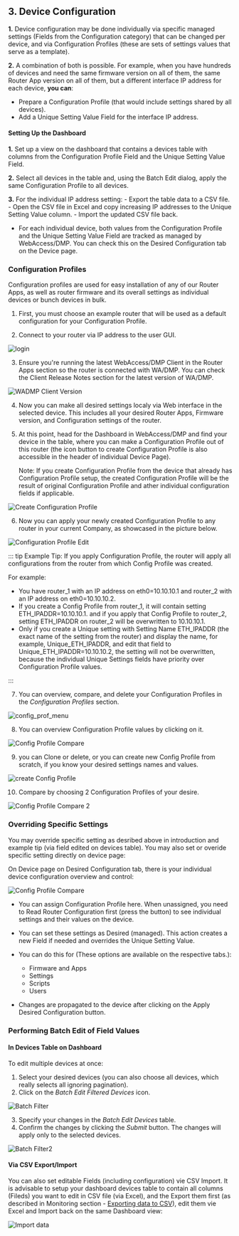
## 3. Device Configuration

**1.** Device configuration may be done individually via specific managed settings (Fields from the Configuration category) that can be changed per device, and via Configuration Profiles (these are sets of settings values that serve as a template).

**2.** A combination of both is possible. For example, when you have hundreds of devices and need the same firmware version on all of them, the same Router App version on all of them, but a different interface IP address for each device, **you can**:

   * Prepare a Configuration Profile (that would include settings shared by all devices).
   * Add a Unique Setting Value Field for the interface IP address.


#### Setting Up the Dashboard

**1.** Set up a view on the dashboard that contains a devices table with columns from the Configuration Profile Field and the Unique Setting Value Field.

**2.** Select all devices in the table and, using the Batch Edit dialog, apply the same Configuration Profile to all devices.

**3.** For the individual IP address setting:
    - Export the table data to a CSV file.
    - Open the CSV file in Excel and copy increasing IP addresses to the Unique Setting Value column.
    - Import the updated CSV file back.

* For each individual device, both values from the Configuration Profile and the Unique Setting Value Field are tracked as managed by WebAccess/DMP. You can check this on the Desired Configuration tab on the Device page.


### Configuration Profiles

Configuration profiles are used for easy installation of any of our Router Apps, as well as router firmware and its overall settings as individual devices or bunch devices in bulk.

1. First, you must choose an example router that will be used as a default configuration for your Configuration Profile.

2. Connect to your router via IP address to the user GUI.

![login](../../images/management/login.png) 

3. Ensure you're running the latest WebAccess/DMP Client in the Router Apps section so the router is connected with WA/DMP. You can check the Client Release Notes section for the latest version of WA/DMP.

![WADMP Client Version](../../images/management/client-vers.png)

4. Now you can make all desired settings localy via Web interface in the selected device. This includes all your desired Router Apps, Firmware version, and Configuration settings of the router.

5. At this point, head for the Dashboard in WebAccess/DMP and find your device in the table, where you can make a Configuration Profile out of this router (the icon button to create Configuration Profile is also accessible in the header of individual Device Page).

   Note: If you create Configuration Profile from the device that already has Configuration Profile setup, the created Configuration Profile will be the result of original Configuration Profile and ather individual configuration fields if applicable.

![Create Configuration Profile](../../images/management/Create-ConfigP2.png)

6. Now you can apply your newly created Configuration Profile to any router in your current Company, as showcased in the picture below.

![Configuration Profile Edit](../../images/management/ApplyingConfP2.png)

::: tip Example Tip:
If you apply Configuration Profile, the router will apply all configurations from the router from which Config Profile was created.

For example:

- You have router_1 with an IP address on eth0=10.10.10.1 and router_2 with an IP address on eth0=10.10.10.2.
- If you create a Config Profile from router_1, it will contain setting ETH_IPADDR=10.10.10.1. and if you apply that Config Profile to router_2, setting ETH_IPADDR on router_2 will be overwritten to 10.10.10.1.
- Only if you create a Unique setting with Setting Name ETH_IPADDR (the exact name of the setting from the router) and display the name, for example, Unique_ETH_IPADDR, and edit that field to Unique_ETH_IPADDR=10.10.10.2, the setting will not be overwritten, because the individual Unique Settings fields have priority over Configuration Profile values.

:::

7. You can overview, compare, and delete your Configuration Profiles in the _Configuration Profiles_ section.

![config_prof_menu](../../images/management/ConfigProfile1.png)

8. You can overview Configuration Profile values by clicking on it. 

![Config Profile Compare](../../images/management/ConfigProfileCompare3.png)

9. you can Clone or delete, or you can create new Config Profile from scratch, if you know your desired settings names and values.

![create Config Profile](../../images/management/CreateNewCompareConfigurationProfile.png)

10.  Compare by choosing 2 Configuration Profiles of your desire.

![Config Profile Compare 2](../../images/management/CompareConfigurationProfile-2.png)



### Overriding Specific Settings

You may override specific setting as desribed above in introduction and example tip (via field edited on devices table). You may also set or overide specific setting directly on device page:

On Device page on Desired Configuration tab, there is your individual device configuration overview and control:

![Config Profile Compare](../../images/management/desired-config.png)


* You can assign Configuration Profile here. When unassigned, you need to Read Router Configuration first (press the button) to see individual settings and their values on the device.

* You can set these settings as Desired (managed). This action creates a new Field if needed and overrides the Unique Setting Value. 

* You can do this for (These options are available on the respective tabs.):
    - Firmware and Apps
    - Settings
    - Scripts
    - Users

      
* Changes are propagated to the device after clicking on the Apply Desired Configuration button.


### Performing Batch Edit of Field Values

#### In Devices Table on Dashboard

To edit multiple devices at once:

1. Select your desired devices (you can also choose all devices, which really selects all ignoring pagination).
2. Click on the _Batch Edit Filtered Devices_ icon.

![Batch Filter](../../images/dashboards/BatchFilter.png)

3. Specify your changes in the _Batch Edit Devices_ table.
4. Confirm the changes by clicking the _Submit_ button. The changes will apply only to the selected devices.

![Batch Filter2](../../images/dashboards/BatchFilter2.png)

#### Via CSV Export/Import

You can also set editable Fields (including configuration) vie CSV Import. It is advisable to setup your dashboard devices table to contain all columns (Fileds) you want to edit in CSV file (via Excel), and the Export them first (as described in Monitoring section - [Exporting data to CSV](/gen3/explanations/device%20monitoring/#_2-exporting-data-to-csv)), edit them vie Excel and Import back on the same Dashboard view:
<!--  need to check the link after I finish splitting all the sections to edit the internal links. -->

![Import data](../../images/dashboards/Data_Import.png)
